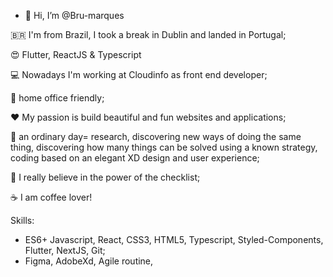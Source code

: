 - 👋 Hi, I’m @Bru-marques

🇧🇷 I'm from Brazil, I took a break in Dublin and landed in Portugal;

😍 Flutter, ReactJS & Typescript 

💻 Nowadays I'm working at Cloudinfo as front end developer;

🏡 home office friendly;

❤️  My passion is build beautiful and fun websites and applications;

📅 an ordinary day= research, discovering new ways of doing the same thing, discovering how many things can be solved using a known strategy, coding based on an elegant XD design and user experience;

💎  I really believe in the power of the checklist;

☕ I am coffee lover! 

Skills:

- ES6+ Javascript, React, CSS3, HTML5, Typescript, Styled-Components, Flutter, NextJS, Git;
- Figma, AdobeXd, Agile routine,
